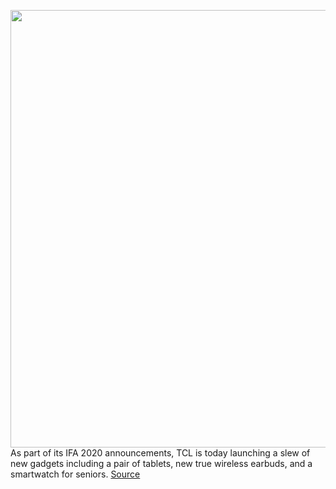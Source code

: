<img src='https://cdn.vox-cdn.com/thumbor/bmv3gZbxApOeCYVLP7NLwyIlQoA=/0x0:2097x1523/1200x800/filters:focal(882x595:1216x929)/cdn.vox-cdn.com/uploads/chorus_image/image/67346333/TCL_10_TAB_MAX_02.0.jpg' width='700px' /><br/>
As part of its IFA 2020 announcements, TCL is today launching a slew of new gadgets including a pair of tablets, new true wireless earbuds, and a smartwatch for seniors.
<a href='https://www.theverge.com/2020/9/3/21419659/tcl-10-tab-max-mid-move-audio-s200-family-watch-announced'> Source <a/>